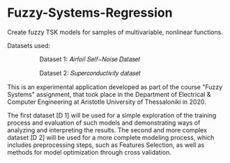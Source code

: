 # Fuzzy-Systems-Regression

Create fuzzy TSK models for samples of multivariable, nonlinear functions.

Datasets used:

      Dataset 1: 𝐴𝑖𝑟𝑓𝑜𝑖𝑙 𝑆𝑒𝑙𝑓−𝑁𝑜𝑖𝑠𝑒 𝐷𝑎𝑡𝑎𝑠𝑒𝑡

      Dataset 2: 𝑆𝑢𝑝𝑒𝑟𝑐𝑜𝑛𝑑𝑢𝑐𝑡𝑖𝑣𝑖𝑡𝑦 𝑑𝑎𝑡𝑎𝑠𝑒𝑡


This is an experimental application developed as part of the course "Fuzzy Systems" assignment, that took place in the Department of Electrical & Computer Engineering at Aristotle University of Thessaloniki in 2020.

The first dataset [D 1] will be used for a simple exploration of the training process and evaluation of such models and demonstrating ways of analyzing and interpreting the results. The second and more complex dataset [D 2] will be used for a more complete modeling process, which includes preprocessing steps, such as Features Selection, as well as methods for model optimization through cross validation.
